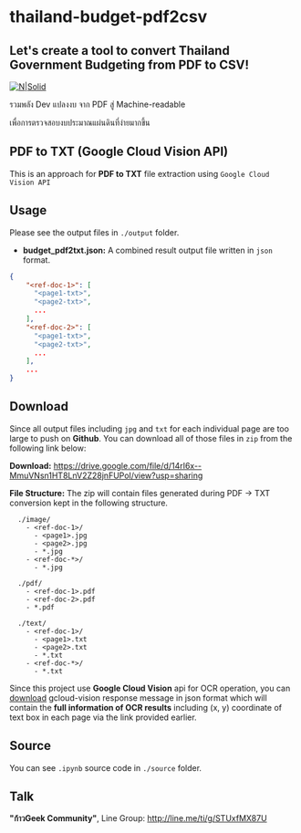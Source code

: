# thailand-budget-pdf2csv
## Let's create a tool to convert Thailand Government Budgeting from PDF to CSV!

[![N|Solid](https://avatars.githubusercontent.com/u/76727483?s=200&v=4)](https://github.com/kaogeek)

รวมพลัง Dev แปลงงบ
จาก PDF สู่ Machine-readable

เพื่อการตรวจสอบงบประมาณแผ่นดินที่ง่ายมากขึ้น

## PDF to TXT (Google Cloud Vision API)

This is an approach for **PDF to TXT** file extraction using `Google Cloud Vision API`

## Usage

Please see the output files in `./output` folder.

- **budget_pdf2txt.json:** A combined result output file written in `json` format.
```json
{
    "<ref-doc-1>": [
      "<page1-txt>",
      "<page2-txt>",
      ...
    ],
    "<ref-doc-2>": [
      "<page1-txt>",
      "<page2-txt>",
      ...
    ],
    ...
}
```

## Download

Since all output files including `jpg` and `txt` for each individual page are too large to push on **Github**. You can download all of those files in `zip` from the following link below:

**Download:** https://drive.google.com/file/d/14rI6x--MmuVNsn1HT8LnV2Z28jnFUPoI/view?usp=sharing

**File Structure:** The zip will contain files generated during PDF -> TXT conversion kept in the following structure.
```
  ./image/
    - <ref-doc-1>/
      - <page1>.jpg
      - <page2>.jpg
      - *.jpg
    - <ref-doc-*>/
      - *.jpg

  ./pdf/
    - <ref-doc-1>.pdf
    - <ref-doc-2>.pdf
    - *.pdf

  ./text/
    - <ref-doc-1>/
      - <page1>.txt
      - <page2>.txt
      - *.txt
    - <ref-doc-*>/
      - *.txt
```

Since this project use **Google Cloud Vision** api for OCR operation, you can [download](https://drive.google.com/file/d/19NQOTGlY6vXUGUsemh71Hphx8KVCEr44/view?usp=sharing) gcloud-vision response message in json format which will contain the **full information of OCR results** including (x, y) coordinate of text box in each page via the link provided earlier.

## Source

You can see `.ipynb` source code in `./source` folder.

## Talk

**"ก้าวGeek Community"**, Line Group: http://line.me/ti/g/STUxfMX87U
